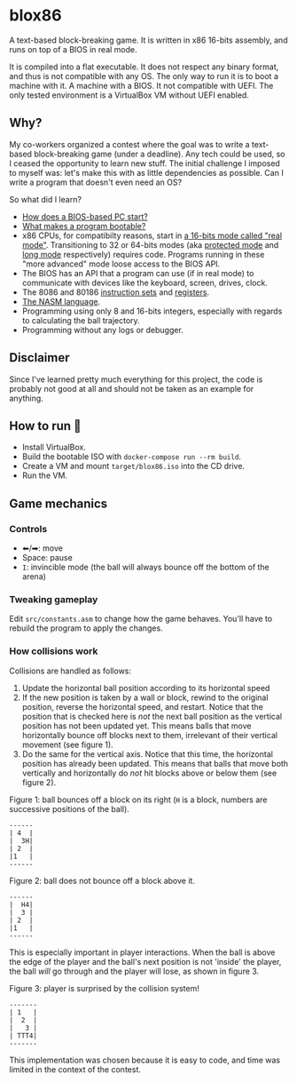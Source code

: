 # blox86

A text-based block-breaking game. It is written in x86 16-bits assembly, and
runs on top of a BIOS in real mode.

It is compiled into a flat executable. It does not respect any binary format,
and thus is not compatible with any OS. The only way to run it is to boot a
machine with it. A machine with a BIOS. It not compatible with UEFI. The only
tested environment is a VirtualBox VM without UEFI enabled.

## Why?

My co-workers organized a contest where the goal was to write a text-based
block-breaking game (under a deadline). Any tech could be used, so I ceased the
opportunity to learn new stuff. The initial challenge I imposed to myself was:
let's make this with as little dependencies as possible. Can I write a program
that doesn't even need an OS?

So what did I learn?

- [How does a BIOS-based PC
  start?](https://wiki.osdev.org/System_Initialization_(x86))
- [What makes a program
  bootable?](http://mikeos.sourceforge.net/write-your-own-os.html)
- x86 CPUs, for compatibilty reasons, start in [a 16-bits mode called "real
  mode"](https://wiki.osdev.org/Real_mode). Transitioning to 32 or 64-bits modes
  (aka [protected mode](https://wiki.osdev.org/Protected_Mode) and [long
  mode](https://wiki.osdev.org/Long_Mode) respectively) requires code. Programs
  running in these "more advanced" mode loose access to the BIOS API.
- The BIOS has an API that a program can use (if in real mode) to communicate
  with devices like the keyboard, screen, drives, clock.
- The 8086 and 80186 [instruction
  sets](https://en.wikipedia.org/wiki/X86_instruction_listings) and
  [registers](https://en.wikipedia.org/wiki/X86#16-bit).
- [The NASM language](https://www.nasm.us/).
- Programming using only 8 and 16-bits integers, especially with regards to
  calculating the ball trajectory.
- Programming without any logs or debugger.

## Disclaimer

Since I've learned pretty much everything for this project, the code is probably
not good at all and should not be taken as an example for anything.

## How to run 🚀

- Install VirtualBox.
- Build the bootable ISO with `docker-compose run --rm build`.
- Create a VM and mount `target/blox86.iso` into the CD drive.
- Run the VM.

## Game mechanics

### Controls

- ⬅/➡: move
- Space: pause
- `I`: invincible mode (the ball will always bounce off the bottom of the arena)

### Tweaking gameplay

Edit `src/constants.asm` to change how the game behaves. You'll have to rebuild
the program to apply the changes.

### How collisions work

Collisions are handled as follows:
1. Update the horizontal ball position according to its horizontal speed
2. If the new position is taken by a wall or block, rewind to the original
   position, reverse the horizontal speed, and restart. Notice that the position
   that is checked here is *not* the next ball position as the vertical position
   has not been updated yet. This means balls that move horizontally bounce off
   blocks next to them, irrelevant of their vertical movement (see figure 1).
3. Do the same for the vertical axis. Notice that this time, the horizontal
   position has already been updated. This means that balls that move both
   vertically and horizontally do *not* hit blocks above or below them (see
   figure 2).

Figure 1: ball bounces off a block on its right (`H` is a block, numbers are
successive positions of the ball).

```
------
| 4  |
|  3H|
| 2  |
|1   |
------
```

Figure 2: ball does not bounce off a block above it.

```
------
|  H4|
|  3 |
| 2  |
|1   |
------
```

This is especially important in player interactions. When the ball is above the
edge of the player and the ball's next position is not 'inside' the player, the
ball *will* go through and the player will lose, as shown in figure 3.

Figure 3: player is surprised by the collision system!

```
-------
| 1   |
|  2  |
|   3 |
| TTT4|
-------
```

This implementation was chosen because it is easy to code, and time was limited
in the context of the contest.

